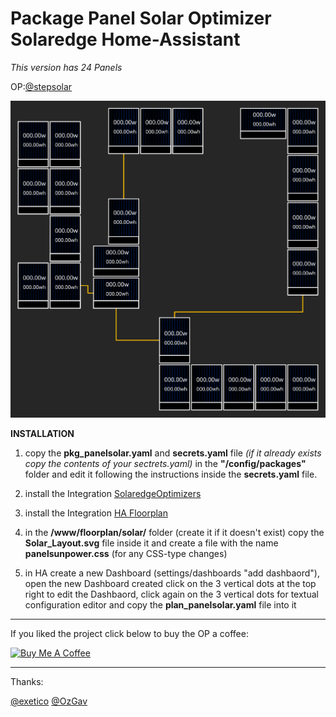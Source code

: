 # Package Panel Solar Optimizer Solaredge Home-Assistant 
_This version has 24 Panels_

OP:[@stepsolar](https://github.com/stepsolar/) <!-- omit in toc -->

![Header](https://github.com/DeFlanko/hassio-package-panel-solar/blob/main/img/Solar_Layout.svg)

**INSTALLATION**

1. copy the **pkg_panelsolar.yaml** and **secrets.yaml** file _(if it already exists copy the contents of your sectrets.yaml)_ in the **"/config/packages"** folder and edit it following the instructions inside the **secrets.yaml** file.

2. install the Integration [SolaredgeOptimizers](https://github.com/ProudElm/solaredgeoptimizers) <!-- omit in toc -->

3. install the Integration [HA Floorplan](https://github.com/ExperienceLovelace/ha-floorplan) <!-- omit in toc -->

4. in the **/www/floorplan/solar/** folder (create it if it doesn't exist) copy the **Solar_Layout.svg** file inside it and create a file with the name **panelsunpower.css** (for any CSS-type changes) 

5. in HA create a new Dashboard (settings/dashboards "add dashbaord"), open the new Dashboard created click on the 3 vertical dots at the top right to edit the Dashbaord, click again on the 3 vertical dots for textual configuration editor and copy the **plan_panelsolar.yaml** file into it

____________________________________

If you liked the project click below to buy the OP a coffee:

<a href="https://www.buymeacoffee.com/stepsolar" target="_blank"><img src="https://cdn.buymeacoffee.com/buttons/arial-black.png" alt="Buy Me A Coffee" style="height: 51px !important;width: 217px !important;" ></a>

------------------------------------

Thanks:

[@exetico](https://github.com/exetico) <!-- omit in toc --> [@OzGav](https://github.com/OzGav)
